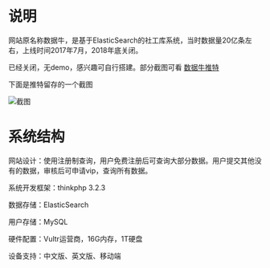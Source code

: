 
# 说明

网站原名称数据牛，是基于ElasticSearch的社工库系统，当时数据量20亿条左右，上线时间2017年7月，2018年底关闭。

已经关闭，无demo，感兴趣可自行搭建。部分截图可看 [数据牛推特](https://twitter.com/shuju666)

下面是推特留存的一个截图

![截图](https://s1.ax1x.com/2020/04/29/JH3uSe.jpg)


# 系统结构
网站设计：使用注册制查询，用户免费注册后可查询大部分数据。用户提交其他没有的数据，审核后可申请vip，查询所有数据。

系统开发框架：thinkphp 3.2.3

数据存储：ElasticSearch

用户存储：MySQL

硬件配置：Vultr运营商，16G内存，1T硬盘

设备支持：中文版、英文版、移动端

